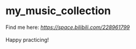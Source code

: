 # my_music_collection

Find me here: *https://space.bilibili.com/228961799* 
<br>  
Happy practicing!
